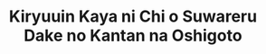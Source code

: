 --- 
title: "Kiryuuin Kaya ni Chi o Suwareru Dake no Kantan na Oshigoto"
publishdate: "2019-6-24T16:48:46+02:00"
src: "https://365manga.net/manga/kiryuuin-kaya-ni-chi-o-suwareru-dake-no-kantan-na-oshigoto"
image: "https://data.365manga.net/images/thumbnails/15955-kiryuuin-kaya-ni-chi-o-suwareru-dake-no-kantan-na-oshigoto.jpg"
description: "It's a simple job, getting your blood sucked by Kaya Kiryuuin. Or...is it?"
---